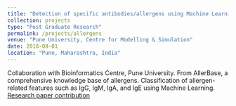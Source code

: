 ```yaml
---
title: "Detection of specific antibodies/allergens using Machine Learning"
collection: projects
type: "Post Graduate Research"
permalink: /projects/allergens
venue: "Pune University, Centre for Modelling & Simulation"
date: 2018-08-01
location: "Pune, Maharashtra, India"
---
```


Collaboration with Bioinformatics Centre, Pune University. From AllerBase, a comprehensive knowledge base of allergens. Classification of allergen-related features such as IgG, IgM, IgA, and IgE using Machine Learning. [Research paper contribution](https://www.frontiersin.org/journals/bioinformatics/articles/10.3389/fbinf.2021.709951/full)

<!-- Heading 1
======

Heading 2
======

Heading 3
====== -->